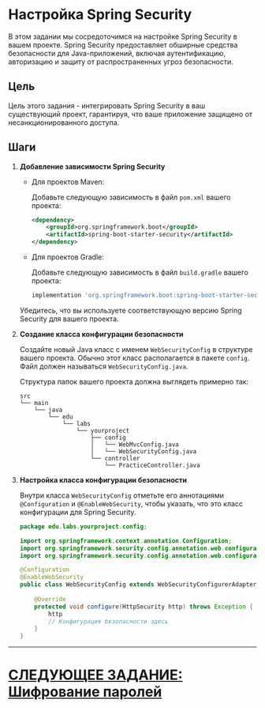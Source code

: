 # Настройка Spring Security

В этом задании мы сосредоточимся на настройке Spring Security в вашем проекте. Spring Security предоставляет обширные средства безопасности для Java-приложений, включая аутентификацию, авторизацию и защиту от распространенных угроз безопасности.

## Цель

Цель этого задания - интегрировать Spring Security в ваш существующий проект, гарантируя, что ваше приложение защищено от несанкционированного доступа.

## Шаги

1. **Добавление зависимости Spring Security**

    - Для проектов Maven:

      Добавьте следующую зависимость в файл `pom.xml` вашего проекта:

      ```xml
      <dependency>
          <groupId>org.springframework.boot</groupId>
          <artifactId>spring-boot-starter-security</artifactId>
      </dependency>
      ```

    - Для проектов Gradle:

      Добавьте следующую зависимость в файл `build.gradle` вашего проекта:

      ```groovy
      implementation 'org.springframework.boot:spring-boot-starter-security'
      ```

   Убедитесь, что вы используете соответствующую версию Spring Security для вашего проекта.

2. **Создание класса конфигурации безопасности**

   Создайте новый Java класс с именем `WebSecurityConfig` в структуре вашего проекта. Обычно этот класс располагается в пакете `config`. Файл должен называться `WebSecurityConfig.java`.

   Структура папок вашего проекта должна выглядеть примерно так:

   ```
   src
   └── main
       └── java
           └── edu
               └── labs
                   └── yourproject
                       ├── config
                       │   └── WebMvcConfig.java
                       │   └── WebSecurityConfig.java
                       └── controller
                           └── PracticeController.java
   ```

3. **Настройка класса конфигурации безопасности**

   Внутри класса `WebSecurityConfig` отметьте его аннотациями `@Configuration` и `@EnableWebSecurity`, чтобы указать, что это класс конфигурации для Spring Security.

   ```java
   package edu.labs.yourproject.config;

   import org.springframework.context.annotation.Configuration;
   import org.springframework.security.config.annotation.web.configuration.EnableWebSecurity;
   import org.springframework.security.config.annotation.web.configuration.WebSecurityConfigurerAdapter;

   @Configuration
   @EnableWebSecurity
   public class WebSecurityConfig extends WebSecurityConfigurerAdapter {
       
       @Override
       protected void configure(HttpSecurity http) throws Exception {
           http
           // Конфигурация безопасности здесь
       }
   }
   ```

---

# [СЛЕДУЮЩЕЕ ЗАДАНИЕ: Шифрование паролей](password-encryption.md)
